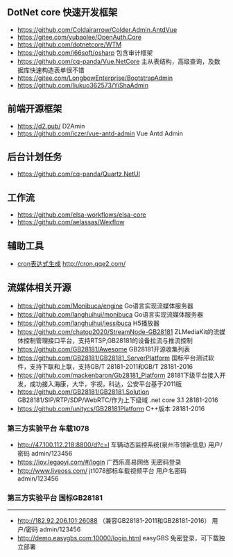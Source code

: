 ## DotNet core 快速开发框架

* https://github.com/Coldairarrow/Colder.Admin.AntdVue
* https://gitee.com/yubaolee/OpenAuth.Core
* https://github.com/dotnetcore/WTM 
* https://github.com/i66soft/osharp 包含审计框架
* https://github.com/cq-panda/Vue.NetCore 主从表结构，高级查询，及数据库快速构造表单很不错
* https://gitee.com/LongbowEnterprise/BootstrapAdmin 
* https://github.com/liukuo362573/YiShaAdmin

## 前端开源框架
 
* https://d2.pub/  D2Amin
* https://github.com/iczer/vue-antd-admin   Vue Antd Admin

## 后台计划任务

* https://github.com/cq-panda/Quartz.NetUI

## 工作流

* https://github.com/elsa-workflows/elsa-core
* https://github.com/aelassas/Wexflow

## 辅助工具
* [cron表达式生成](http://cron.qqe2.com/)  http://cron.qqe2.com/



## 流媒体相关开源

* https://github.com/Monibuca/engine Go语言实现流媒体服务器
* https://github.com/langhuihui/monibuca Go语言实现流媒体服务器
* https://github.com/langhuihui/jessibuca H5播放器
* https://github.com/chatop2020/StreamNode-GB28181   ZLMediaKit的流媒体控制管理接口平台，支持RTSP,GB28181的设备拉流与推流控制
* https://github.com/GB28181/Awesome  GB28181开源收集列表
* https://github.com/GB28181/GB28181_ServerPlatform   国标平台测试软件，支持下联和上联，支持GB/T 28181-2011和GB/T 28181-2016
* https://github.com/mackenbaron/Gb28181_Platform 28181下级平台接入开发，成功接入海康，大华，宇视，科达，公安平台基于2011版
* https://github.com/GB28181/GB28181.Solution  GB28181/SIP/RTP/SDP/WebRTC/作为上下级域  .net core 3.1  28181-2016
* https://github.com/unitycs/GB28181Platform   C++版本  28181-2016


### 第三方实验平台 车载1078
* http://47.100.112.218:8800/d?c=l   车辆动态监控系统(泉州市领新信息) 用户/密码 admin/123456
* https://iov.legaoyi.com/#/login   广西乐高易网络  无密码登录 
* http://www.liveoss.com/    jt1078部标车载视频平台  用户名密码 admin/123456


### 第三方实验平台 国标GB28181
----
* http://182.92.206.101:26088 （兼容GB28181-2011和GB28181-2016） 用户/密码 admin/123456
* http://demo.easygbs.com:10000/login.html  easyGBS 免密登录，可下载独立部署
